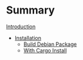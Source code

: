 # Summary

[Introduction](./introduction.md)

- [Installation](./installation/installation.md)
	- [Build Debian Package](./installation/deb.md)
	- [With Cargo Install](./installation/manually.md)
